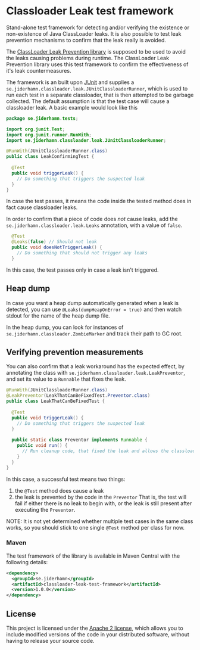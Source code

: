 # Classloader Leak test framework

Stand-alone test framework for detecting and/or verifying the existence or non-existence of Java ClassLoader leaks.
It is also possible to test leak prevention mechanisms to confirm that the leak really is avoided.

The [ClassLoader Leak Prevention library](../README.md) is supposed to be used to avoid the leaks causing problems during runtime.
The ClassLoader Leak Prevention library uses this test framework to confirm the effectiveness of it's leak countermeasures. 

The framework is an built upon [JUnit](http://junit.org/) and supplies a `se.jiderhamn.classloader.leak.JUnitClassloaderRunner`,
which is used to run each test in a separate classloader, that is then attempted to be garbage collected. The default 
assumption is that the test case will cause a classloader leak. A basic example would look like this

```java
package se.jiderhamn.tests;

import org.junit.Test;
import org.junit.runner.RunWith;
import se.jiderhamn.classloader.leak.JUnitClassloaderRunner;

@RunWith(JUnitClassloaderRunner.class)
public class LeakConfirmingTest {
  
  @Test
  public void triggerLeak() {
    // Do something that triggers the suspected leak
  }
}
```

In case the test passes, it means the code inside the tested method does in fact cause classloader leaks.

In order to confirm that a piece of code does *not* cause leaks, add the `se.jiderhamn.classloader.leak.Leaks` annotation,
with a value of `false`.
```java
  @Test
  @Leaks(false) // Should not leak
  public void doesNotTriggerLeak() {
    // Do something that should not trigger any leaks
  }
```
In this case, the test passes only in case a leak isn't triggered.

## Heap dump
In case you want a heap dump automatically generated when a leak is detected, you can use `@Leaks(dumpHeapOnError = true)` 
and then watch stdout for the name of the heap dump file.

In the heap dump, you can look for instances of `se.jiderhamn.classloader.ZombieMarker` and track their path to GC root.

## Verifying prevention measurements

You can also confirm that a leak workaround has the expected effect, by annotating the class with 
`se.jiderhamn.classloader.leak.LeakPreventor`, and set its value to a `Runnable` that fixes the leak.
```java
@RunWith(JUnitClassloaderRunner.class)
@LeakPreventor(LeakThatCanBeFixedTest.Preventor.class)
public class LeakThatCanBeFixedTest {
  
  @Test
  public void triggerLeak() {
    // Do something that triggers the suspected leak
  }
  
  public static class Preventor implements Runnable {
    public void run() {
      // Run cleanup code, that fixed the leak and allows the classloader to be GC:ed
    }
  }
}
```
In this case, a successful test means two things:
1. the `@Test` method does cause a leak
2. the leak is prevented by the code in the `Preventor`
That is, the test will fail if either there is no leak to begin with, or the leak is still present after executing the `Preventor`.

NOTE: It is not yet determined whether multiple test cases in the same class works, so you should stick to one single `@Test` method per class for now.

### Maven
The test framework of the library is available in Maven Central with the following details:

```xml
<dependency>
  <groupId>se.jiderhamn</groupId>
  <artifactId>classloader-leak-test-framework</artifactId>
  <version>1.0.0</version>
</dependency>
```

## License

This project is licensed under the [Apache 2 license](http://www.apache.org/licenses/LICENSE-2.0), which allows you to include modified versions of the code in your distributed software, without having to release your source code.
